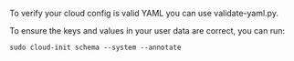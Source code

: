 
To verify your cloud config is valid YAML you can use validate-yaml.py.

To ensure the keys and values in your user data are correct, you can run:
```azure
sudo cloud-init schema --system --annotate
```